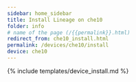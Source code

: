 ```yaml
---
sidebar: home_sidebar
title: Install Lineage on che10
folder: info
# name of the page (/{{permalink}}.html)
redirect_from: che10_install.html
permalink: /devices/che10/install
device: che10
---
```

{% include templates/device_install.md %}
